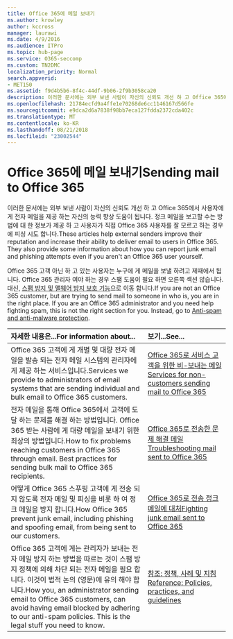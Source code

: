 ```yaml
---
title: Office 365에 메일 보내기
ms.author: krowley
author: kccross
manager: laurawi
ms.date: 4/9/2016
ms.audience: ITPro
ms.topic: hub-page
ms.service: O365-seccomp
ms.custom: TN2DMC
localization_priority: Normal
search.appverid:
- MET150
ms.assetid: f9d4b5b6-8f4c-44df-9b06-2f9b3058ca20
description: 이러한 문서에는 외부 보낸 사람이 자신의 신뢰도 개선 하 고 Office 365에서 사용자에 게 전자 메일을 제공 하는 자신의 능력 향상 도움이 됩니다. 정크 메일을 보고할 수는 방법에 대 한 정보가 제공 하 고 사용자가 직접 Office 365 사용자를 잘 모르고 하는 경우에 피싱 시도 합니다.
ms.openlocfilehash: 21784ecfd9a4ffe1e70268de6cc1146167d566fe
ms.sourcegitcommit: e9dca2d6a7838f98bb7eca127fdda2372cda402c
ms.translationtype: MT
ms.contentlocale: ko-KR
ms.lasthandoff: 08/21/2018
ms.locfileid: "23002544"
---
```

# <a name="sending-mail-to-office-365"></a><span data-ttu-id="382b8-104">Office 365에 메일 보내기</span><span class="sxs-lookup"><span data-stu-id="382b8-104">Sending mail to Office 365</span></span>

<span data-ttu-id="382b8-p102">이러한 문서에는 외부 보낸 사람이 자신의 신뢰도 개선 하 고 Office 365에서 사용자에 게 전자 메일을 제공 하는 자신의 능력 향상 도움이 됩니다. 정크 메일을 보고할 수는 방법에 대 한 정보가 제공 하 고 사용자가 직접 Office 365 사용자를 잘 모르고 하는 경우에 피싱 시도 합니다.</span><span class="sxs-lookup"><span data-stu-id="382b8-p102">These articles help external senders improve their reputation and increase their ability to deliver email to users in Office 365. They also provide some information about how you can report junk email and phishing attempts even if you aren't an Office 365 user yourself.</span></span>
  
<span data-ttu-id="382b8-p103">Office 365 고객 아닌 하 고 있는 사용자는 누구에 게 메일을 보낼 하려고 제때에서 됩니다. Office 365 관리자 여야 하는 경우 스팸 도움이 필요 하면 오른쪽 섹션 않습니다. 대신, [스팸 방지 및 맬웨어 방지 보호 기능](http://technet.microsoft.com/library/93c6c227-7442-4293-b64d-ec8f15c928db.aspx)으로 이동 합니다.</span><span class="sxs-lookup"><span data-stu-id="382b8-p103">If you are not an Office 365 customer, but are trying to send mail to someone in who is, you are in the right place. If you are an Office 365 administrator and you need help fighting spam, this is not the right section for you. Instead, go to [Anti-spam and anti-malware protection](http://technet.microsoft.com/library/93c6c227-7442-4293-b64d-ec8f15c928db.aspx).</span></span>
  
|<span data-ttu-id="382b8-110">**자세한 내용은...**</span><span class="sxs-lookup"><span data-stu-id="382b8-110">**For information about...**</span></span>|<span data-ttu-id="382b8-111">**보기...**</span><span class="sxs-lookup"><span data-stu-id="382b8-111">**See...**</span></span>|
|:-----|:-----|
|<span data-ttu-id="382b8-112">Office 365 고객에 게 개별 및 대량 전자 메일을 발송 되는 전자 메일 시스템의 관리자에 게 제공 하는 서비스입니다.</span><span class="sxs-lookup"><span data-stu-id="382b8-112">Services we provide to administrators of email systems that are sending individual and bulk email to Office 365 customers.</span></span>  <br/> |[<span data-ttu-id="382b8-113">Office 365로 서비스 고객을 위한 비-보내는 메일</span><span class="sxs-lookup"><span data-stu-id="382b8-113">Services for non-customers sending mail to Office 365</span></span>](services-for-non-customers.md) <br/> |
|<span data-ttu-id="382b8-p104">전자 메일을 통해 Office 365에서 고객에 도달 하는 문제를 해결 하는 방법입니다. Office 365 받는 사람에 게 대량 메일을 보내기 위한 최상의 방법입니다.</span><span class="sxs-lookup"><span data-stu-id="382b8-p104">How to fix problems reaching customers in Office 365 through email. Best practices for sending bulk mail to Office 365 recipients.</span></span>  <br/> |[<span data-ttu-id="382b8-116">Office 365로 전송한 문제 해결 메일</span><span class="sxs-lookup"><span data-stu-id="382b8-116">Troubleshooting mail sent to Office 365</span></span>](troubleshooting-mail-sent-to-office-365.md) <br/> |
|<span data-ttu-id="382b8-117">어떻게 Office 365 스푸핑 고객에 게 전송 되지 않도록 전자 메일 및 피싱을 비롯 하 여 정크 메일을 방지 합니다.</span><span class="sxs-lookup"><span data-stu-id="382b8-117">How Office 365 prevent junk email, including phishing and spoofing email, from being sent to our customers.</span></span>  <br/> |[<span data-ttu-id="382b8-118">Office 365로 전송 정크 메일에 대처</span><span class="sxs-lookup"><span data-stu-id="382b8-118">Fighting junk email sent to Office 365</span></span>](fighting-junk-email.md) <br/> |
|<span data-ttu-id="382b8-p105">Office 365 고객에 게는 관리자가 보내는 전자 메일 방지 하는 방법을 따르는 것이 스팸 방지 정책에 의해 차단 되는 전자 메일을 필요 합니다. 이것이 법적 논의 (영문)에 유의 해야 합니다.</span><span class="sxs-lookup"><span data-stu-id="382b8-p105">How you, an administrator sending email to Office 365 customers, can avoid having email blocked by adhering to our anti-spam policies. This is the legal stuff you need to know.</span></span>  <br/> |[<span data-ttu-id="382b8-121">참조: 정책, 사례 및 지침</span><span class="sxs-lookup"><span data-stu-id="382b8-121">Reference: Policies, practices, and guidelines</span></span>](reference-policies-practices-and-guidelines.md) <br/> |
   

